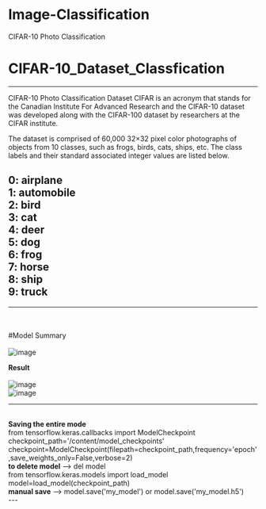 # Image-Classification
CIFAR-10 Photo Classification
# CIFAR-10_Dataset_Classfication
---
CIFAR-10 Photo Classification Dataset
CIFAR is an acronym that stands for the Canadian Institute For Advanced Research and the CIFAR-10 dataset was developed along with the CIFAR-100 dataset by researchers at the CIFAR institute.

The dataset is comprised of 60,000 32×32 pixel color photographs of objects from 10 classes, such as frogs, birds, cats, ships, etc. The class labels and their standard associated integer values are listed below.

0: airplane<br>
1: automobile<br>
2: bird<br>
3: cat<br>
4: deer<br>
5: dog<br>
6: frog<br>
7: horse<br>
8: ship<br>
9: truck<br>
---
---
<br><br>
#Model Summary<br><br>
![image](https://user-images.githubusercontent.com/37467941/148189987-7efe98f8-f9fe-4a2c-967a-fd9194c3b5ff.png)<br>



<b>Result<br><br></b>
![image](https://user-images.githubusercontent.com/37467941/148190125-2390fc9f-35c1-4c55-9281-15f96947e9e6.png)<br>
![image](https://user-images.githubusercontent.com/37467941/148193297-e33ed127-3019-466b-8362-6ff78686ab05.png)


---
<br>
<b>Saving the entire mode<br></b>
from tensorflow.keras.callbacks import ModelCheckpoint  <br>
checkpoint_path='/content/model_checkpoints'<br>
checkpoint=ModelCheckpoint(filepath=checkpoint_path,frequency='epoch',save_weights_only=False,verbose=2)<br>
<b>to delete model</b> --> del model<br>
from tensorflow.keras.models import load_model<br>
model=load_model(checkpoint_path)<br>
<b>manual save</b> --> model.save('my_model') or model.save('my_model.h5')<br>
---
